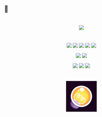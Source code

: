 ## 👋

#

<div align="center">
<a href="https://github.com/anuraghazra/github-readme-stats">
  <img src="https://github-readme-stats.vercel.app/api/top-langs/?username=taseeen&theme=react&border_color=white" height=250>
</a>
</div>

#

<p align="center">
<img height="30" src="https://img.shields.io/badge/-JavaScript-F7DF1E?style=for-the-badge&logo=JavaScript&logoColor=black"/>
<img height="30" src="https://img.shields.io/badge/-TypeScript-blue?style=for-the-badge&logo=TypeScript&logoColor=black"/>
<img height="30" src="https://img.shields.io/badge/-Node.js-darkgreen?style=for-the-badge&logo=Node.js"/>
<img height="30" src="https://img.shields.io/badge/-Python-yellow?style=for-the-badge&logo=python"/>
<img height="30" src="https://img.shields.io/badge/-Arduino-turquoise?style=for-the-badge&logo=arduino"/>
</p>

<p align="center">
<img height="30" src="https://img.shields.io/badge/-Discord.py-090909?style=for-the-badge&logo=discord"/>
<img height="30" src="https://img.shields.io/badge/-Discord.js-05122A?style=for-the-badge&logo=discord"/>
</p>

<p align="center">
<img height="30" src="https://img.shields.io/badge/-Git-black?style=for-the-badge&logo=git"/>
<img height="30" src="https://img.shields.io/badge/-GitHub-black?style=for-the-badge&logo=github"/>
<img height="30" src="https://img.shields.io/badge/-VSCode-blue?style=for-the-badge&logo=visualstudiocode"/>
</p>

#

<div align="center">
<img src="assets/lightbulb.gif" height="100"/>
</div>
